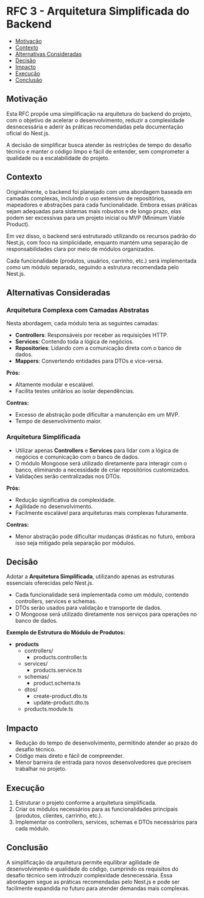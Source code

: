 # RFC 3 - Arquitetura Simplificada do Backend

- [Motivação](#motivação)
- [Contexto](#contexto)
- [Alternativas Consideradas](#alternativas-consideradas)
- [Decisão](#decisão)
- [Impacto](#impacto)
- [Execução](#execução)
- [Conclusão](#conclusão)

## Motivação

Esta RFC propõe uma simplificação na arquitetura do backend do projeto, com o objetivo de acelerar o desenvolvimento, reduzir a complexidade desnecessária e aderir às práticas recomendadas pela documentação oficial do Nest.js. 

A decisão de simplificar busca atender às restrições de tempo do desafio técnico e manter o código limpo e fácil de entender, sem comprometer a qualidade ou a escalabilidade do projeto.

## Contexto

Originalmente, o backend foi planejado com uma abordagem baseada em camadas complexas, incluindo o uso extensivo de repositórios, mapeadores e abstrações para cada funcionalidade. Embora essas práticas sejam adequadas para sistemas mais robustos e de longo prazo, elas podem ser excessivas para um projeto inicial ou MVP (Minimum Viable Product).

Em vez disso, o backend será estruturado utilizando os recursos padrão do Nest.js, com foco na simplicidade, enquanto mantém uma separação de responsabilidades clara por meio de módulos organizados. 

Cada funcionalidade (produtos, usuários, carrinho, etc.) será implementada como um módulo separado, seguindo a estrutura recomendada pelo Nest.js.

## Alternativas Consideradas

### Arquitetura Complexa com Camadas Abstratas

Nesta abordagem, cada módulo teria as seguintes camadas:

- **Controllers**: Responsáveis por receber as requisições HTTP.
- **Services**: Contendo toda a lógica de negócios.
- **Repositories**: Lidando com a comunicação direta com o banco de dados.
- **Mappers**: Convertendo entidades para DTOs e vice-versa.

**Prós:**
- Altamente modular e escalável.
- Facilita testes unitários ao isolar dependências.

**Contras:**
- Excesso de abstração pode dificultar a manutenção em um MVP.
- Tempo de desenvolvimento maior.

### Arquitetura Simplificada

- Utilizar apenas **Controllers** e **Services** para lidar com a lógica de negócios e comunicação com o banco de dados.
- O módulo Mongoose será utilizado diretamente para interagir com o banco, eliminando a necessidade de criar repositórios customizados.
- Validações serão centralizadas nos DTOs.

**Prós:**
- Redução significativa da complexidade.
- Agilidade no desenvolvimento.
- Facilmente escalável para arquiteturas mais complexas futuramente.

**Contras:**
- Menor abstração pode dificultar mudanças drásticas no futuro, embora isso seja mitigado pela separação por módulos.

## Decisão

Adotar a **Arquitetura Simplificada**, utilizando apenas as estruturas essenciais oferecidas pelo Nest.js. 

- Cada funcionalidade será implementada como um módulo, contendo controllers, services e schemas.
- DTOs serão usados para validação e transporte de dados.
- O Mongoose será utilizado diretamente nos serviços para operações no banco de dados.

**Exemplo de Estrutura do Módulo de Produtos:**

- **products**
  - controllers/
    - products.controller.ts
  - services/
    - products.service.ts
  - schemas/
    - product.schema.ts
  - dtos/
    - create-product.dto.ts
    - update-product.dto.ts
  - products.module.ts

## Impacto

- Redução do tempo de desenvolvimento, permitindo atender ao prazo do desafio técnico.
- Código mais direto e fácil de compreender.
- Menor barreira de entrada para novos desenvolvedores que precisem trabalhar no projeto.

## Execução

1. Estruturar o projeto conforme a arquitetura simplificada.
2. Criar os módulos necessários para as funcionalidades principais (produtos, clientes, carrinho, etc.).
3. Implementar os controllers, services, schemas e DTOs necessários para cada módulo.

## Conclusão

A simplificação da arquitetura permite equilibrar agilidade de desenvolvimento e qualidade do código, cumprindo os requisitos do desafio técnico sem introduzir complexidade desnecessária. Essa abordagem segue as práticas recomendadas pelo Nest.js e pode ser facilmente expandida no futuro para atender demandas mais complexas.

